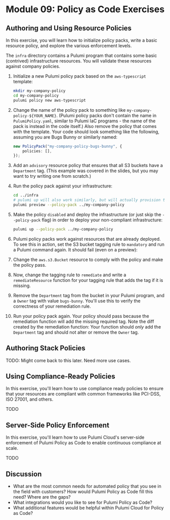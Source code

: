 # Module 09: Policy as Code Exercises

## Authoring and Using Resource Policies

In this exercise, you will learn how to initialize policy packs, write a basic resource policy, and explore the various enforcement levels.

The `infra` directory contains a Pulumi program that contains some basic (contrived) infrastructure resources. You will validate these resources against company policies.

1. Initialize a new Pulumi policy pack based on the `aws-typescript` template:

    ```bash
    mkdir my-company-policy
    cd my-company-policy
    pulumi policy new aws-typescript
    ```

1. Change the name of the policy pack to something like `my-company-policy-${YOUR_NAME}`. (Pulumi policy packs don't contain the name in `PulumiPolicy.yaml`, similar to Pulumi IaC programs - the name of the pack is instead in the code itself.) Also remove the policy that comes with the template. Your code should look something like the following, assuming you are Bugs Bunny or similarly named:

    ```typescript
    new PolicyPack("my-company-policy-bugs-bunny", {
        policies: [],
    });
    ```

1. Add an `advisory` resource policy that ensures that all S3 buckets have a `Department` tag. (This example was covered in the slides, but you may want to try writing one from scratch.)
1. Run the policy pack against your infrastructure:

    ```bash
    cd ../infra
    # pulumi up will also work similarly, but will actually provision the 
    pulumi preview --policy-pack ../my-company-policy
    ```

1. Make the policy `disabled` and deploy the infrastructure (or just skip the `--policy-pack` flag) in order to deploy your non-compliant infrastructure:

    ```bash
    pulumi up --policy-pack ../my-company-policy
    ```

1. Pulumi policy packs work against resources that are already deployed. To see this in action, set the S3 bucket tagging rule to `mandatory` and run a Pulumi command again. It should fail (even on a preview):
1. Change the `aws.s3.Bucket` resource to comply with the policy and make the policy pass.
1. Now, change the tagging rule to `remediate` and write a `remediateResource` function for your tagging rule that adds the tag if it is missing.
1. Remove the `Department` tag from the bucket in your Pulumi program, and a `Owner` tag with value `bugs-bunny`. You'll use this to verify the correctness of your remediation rule.
1. Run your policy pack again. Your policy should pass because the remediation function will add the missing required tag. Note the diff created by the remediation function: Your function should _only_ add the `Department` tag and should not alter or remove the `Owner` tag.

## Authoring Stack Policies

TODO: Might come back to this later. Need more use cases.

## Using Compliance-Ready Policies

In this exercise, you'll learn how to use compliance ready policies to ensure that your resources are compliant with common frameworks like PCI-DSS, ISO 27001, and others.

TODO

## Server-Side Policy Enforcement

In this exercise, you'll learn how to use Pulumi Cloud's server-side enforcement of Pulumi Policy as Code to enable continuous compliance at scale.

TODO

## Discussion

- What are the most common needs for automated policy that you see in the field with customers? How would Pulumi Policy as Code fill this need? Where are the gaps?
- What integrations would you like to see for Pulumi Policy as Code?
- What additional features would be helpful within Pulumi Cloud for Policy as Code?
